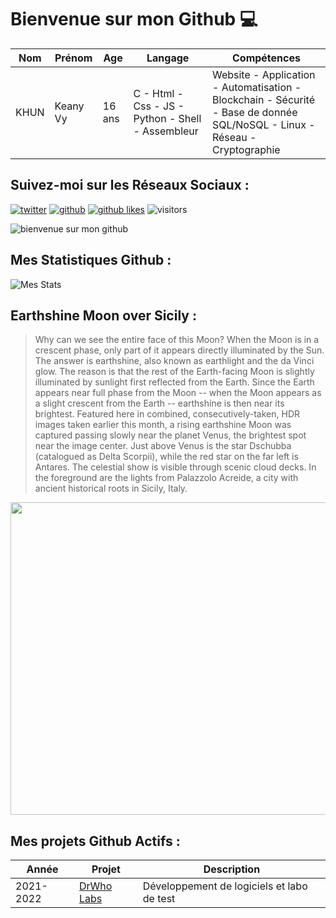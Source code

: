 # Bienvenue sur mon Github 💻
| Nom | Prénom | Age | Langage | Compétences |
|---  |---     |---  |---      |---
| KHUN | Keany Vy | 16 ans | C - Html - Css - JS - Python - Shell - Assembleur | Website - Application - Automatisation - Blockchain - Sécurité - Base de donnée SQL/NoSQL - Linux - Réseau - Cryptographie |

## Suivez-moi sur les Réseaux Sociaux :
[![twitter](https://img.shields.io/twitter/follow/thisiskeanyvy?style=social)](https://twitter.com/thisiskeanyvy)
[![github](https://img.shields.io/github/followers/thisiskeanyvy?style=social)](https://github.com/thisiskeanyvy?tab=followers)
[![github likes](https://img.shields.io/github/stars/thisiskeanyvy?style=social)](https://github.com/thisiskeanyvy)
![visitors](https://visitor-badge.glitch.me/badge?page_id=page.id=thisiskeanyvy.thisiskeanyvy)

![bienvenue sur mon github](https://thisiskeanyvy-hosting.pages.dev/banner.gif)

## Mes Statistiques Github :
![Mes Stats](https://github-readme-stats.vercel.app/api?username=thisiskeanyvy&show_icons=true&theme=radical)

## Earthshine Moon over Sicily :

> Why can we see the entire face of this Moon?  When the Moon is in a crescent phase, only part of it appears directly illuminated by the Sun.  The answer is earthshine, also known as earthlight and the da Vinci glow.  The reason is that the rest of the Earth-facing Moon is slightly illuminated by sunlight first reflected from the Earth.  Since the Earth appears near full phase from the Moon -- when the Moon appears as a slight crescent from the Earth -- earthshine is then near its brightest.  Featured here in combined, consecutively-taken, HDR images taken earlier this month, a rising earthshine Moon was captured passing slowly near the planet Venus, the brightest spot near the image center.  Just above Venus is the star Dschubba (catalogued as Delta Scorpii), while the red star on the far left is Antares. The celestial show is visible through scenic cloud decks. In the foreground are the lights from Palazzolo Acreide, a city with ancient historical roots in Sicily, Italy.

<img src='https://apod.nasa.gov/apod/image/2110/EarthshineSky_Giannobile_1212.jpg' width="800" height="500"/>

## Mes projets Github Actifs :
| Année | Projet | Description |
|---   |---     |---          |
| 2021-2022 | [DrWho Labs](https://github.com/drwholabs) | Développement de logiciels et labo de test |